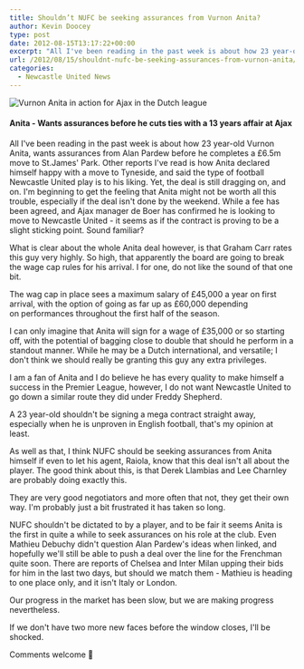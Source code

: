 ```yaml
---
title: Shouldn’t NUFC be seeking assurances from Vurnon Anita?
author: Kevin Doocey
type: post
date: 2012-08-15T13:17:22+00:00
excerpt: "All I've been reading in the past week is about how 23 year-old Vurnon Anita, wants assurances from Alan Pardew before he completes a £6.5m move to St.James' Park. Other reports I've read.."
url: /2012/08/15/shouldnt-nufc-be-seeking-assurances-from-vurnon-anita/
categories:
  - Newcastle United News
---
```


![Vurnon Anita in action for Ajax in the Dutch league](https://www.tynetime.com/wp-content/uploads/2012/08/Vurnon-Anita-Ajax.jpg "Vurnon-Anita-Ajax")

#### Anita - Wants assurances before he cuts ties with a 13 years affair at Ajax

All I've been reading in the past week is about how 23 year-old Vurnon Anita, wants assurances from Alan Pardew before he completes a £6.5m move to St.James' Park. Other reports I've read is how Anita declared himself happy with a move to Tyneside, and said the type of football Newcastle United play is to his liking. Yet, the deal is still dragging on, and on. I'm beginning to get the feeling that Anita might not be worth all this trouble, especially if the deal isn't done by the weekend. While a fee has been agreed, and Ajax manager de Boer has confirmed he is looking to move to Newcastle United - it seems as if the contract is proving to be a slight sticking point. Sound familiar?

What is clear about the whole Anita deal however, is that Graham Carr rates this guy very highly. So high, that apparently the board are going to break the wage cap rules for his arrival. I for one, do not like the sound of that one bit.

The wag cap in place sees a maximum salary of £45,000 a year on first arrival, with the option of going as far up as £60,000 depending on performances throughout the first half of the season.

I can only imagine that Anita will sign for a wage of £35,000 or so starting off, with the potential of bagging close to double that should he perform in a standout manner. While he may be a Dutch international, and versatile; I don't think we should really be granting this guy any extra privileges.

I am a fan of Anita and I do believe he has every quality to make himself a success in the Premier League, however, I do not want Newcastle United to go down a similar route they did under Freddy Shepherd.

A 23 year-old shouldn't be signing a mega contract straight away, especially when he is unproven in English football, that's my opinion at least.

As well as that, I think NUFC should be seeking assurances from Anita himself if even to let his agent, Raiola, know that this deal isn't all about the player. The good think about this, is that Derek Llambias and Lee Charnley are probably doing exactly this.

They are very good negotiators and more often that not, they get their own way. I'm probably just a bit frustrated it has taken so long.

NUFC shouldn't be dictated to by a player, and to be fair it seems Anita is the first in quite a while to seek assurances on his role at the club. Even Mathieu Debuchy didn't question Alan Pardew's ideas when linked, and hopefully we'll still be able to push a deal over the line for the Frenchman quite soon. There are reports of Chelsea and Inter Milan upping their bids for him in the last two days, but should we match them - Mathieu is heading to one place only, and it isn't Italy or London.

Our progress in the market has been slow, but we are making progress nevertheless.

If we don't have two more new faces before the window closes, I'll be shocked.

Comments welcome 🙂
